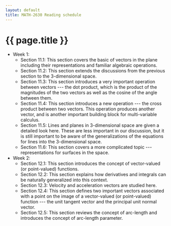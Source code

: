 ```yaml
---
layout: default
title: MATH-2630 Reading schedule
---
```


# {{ page.title }}

- Week 1:
  - Section 11.1:
    This section covers the basic of vectors in the plane
    including their representations and familiar algebraic operations.
  - Section 11.2:
    This section extends the discussions from the previous section
    to the 3-dimensional space.
  - Section 11.3:
    This section introduces a very important operation between vectors
    --- the dot product,
    which is the product of the magnitudes of the two vectors
    as well as the cosine of the angle between them.
  - Section 11.4:
    This section introduces a new operation --- the cross product between two vectors.
    This operation produces another vector,
    and is another important building block for multi-variable calculus.
  - Section 11.5:
    Lines and planes in 3-dimensional space
    are given a detailed look here.
    These are less important in our discussion,
    but it is still important to be aware of the generalizations
    of the equations for lines into the 3-dimensional space.
  - Section 11.6:
    This section covers a more complicated topic
    --- representations for surfaces in the space.
- Week 2:
  - Section 12.1:
    This section introduces the concept of vector-valued (or point-valued) functions.
  - Section 12.2:
    This section explains how derivatives and integrals
    can be naturally generalized into this context.
  - Section 12.3:
    Velocity and acceleration vectors are studied here.
  - Section 12.4:
    This section defines two important vectors associated with a point
    on the image of a vector-valued (or point-valued) function
    --- the unit tangent vector and the principal unit normal vector.
  - Section 12.5:
    This section reviews the concept of arc-length
    and introduces the concept of arc-length parameter.
    